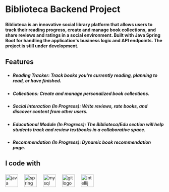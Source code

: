 <h1 align="left">Biblioteca Backend Project</h1>

###

<h4 align="left">Biblioteca is an innovative social library platform that allows users to track their reading progress, create and manage book collections, and share reviews and ratings in a social environment. Built with Java Spring Boot for handling the application's business logic and API endpoints. The project is still under development.</h4>

###

<h2 align="left">Features</h2>

###

<ul>
  <li><h5 align="left">Reading Tracker: Track books you’re currently reading, planning to read, or have finished.</h5></li>
  <li><h5 align="left">Collections: Create and manage personalized book collections.</h5></li>
  <li><h5 align="left">Social Interaction (In Progress): Write reviews, rate books, and discover content from other users.</h5></li>
  <li><h5 align="left">Educational Module (In Progress): The Biblioteca/Edu section will help students track and review textbooks in a collaborative space.</h5></li>
  <li><h5 align="left">Recommendation (In Progress): Dynamic book recommendation page.</h5></li>
</ul>

<h2 align="left">I code with</h2>

###

<div align="left">
  <img src="https://cdn.jsdelivr.net/gh/devicons/devicon/icons/java/java-original.svg" height="40" alt="java logo"  />
  <img width="12" />
  <img src="https://cdn.jsdelivr.net/gh/devicons/devicon/icons/spring/spring-original.svg" height="40" alt="spring logo"  />
  <img width="12" />
  <img src="https://cdn.jsdelivr.net/gh/devicons/devicon/icons/mysql/mysql-original.svg" height="40" alt="mysql logo"  />
  <img width="12" />
  <img src="https://cdn.jsdelivr.net/gh/devicons/devicon/icons/git/git-original.svg" height="40" alt="git logo"  />
  <img width="12" />
  <img src="https://cdn.jsdelivr.net/gh/devicons/devicon/icons/intellij/intellij-original.svg" height="40" alt="intellij logo"  />
</div>

###
